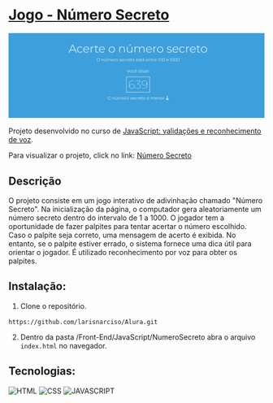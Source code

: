 # [Jogo - Número Secreto](https://larisnarciso.github.io/Alura/Front-End/JavaScript/NumeroSecreto/index.html)

![NumeroSecreto](./imagens/numerosecreto.png)

Projeto desenvolvido no curso de [JavaScript: validações e reconhecimento de voz](https://cursos.alura.com.br/course/javascript-validacoes-reconhecimento-voz).

Para visualizar o projeto, click no link: [Número Secreto](https://larisnarciso.github.io/Alura/Front-End/JavaScript/NumeroSecreto/index.html)

## Descrição

O projeto consiste em um jogo interativo de adivinhação chamado "Número Secreto". Na inicialização da página, o computador gera aleatoriamente um número secreto dentro do intervalo de 1 a 1000. O jogador tem a oportunidade de fazer palpites para tentar acertar o número escolhido.
Caso o palpite seja correto, uma mensagem de acerto é exibida. No entanto, se o palpite estiver errado, o sistema fornece uma dica útil para orientar o jogador. É utilizado reconhecimento por voz para obter os palpites.

## Instalação:

1. Clone o repositório.

```
https://github.com/larisnarciso/Alura.git
```

2. Dentro da pasta /Front-End/JavaScript/NumeroSecreto abra o arquivo `index.html` no navegador.

## Tecnologias:

![HTML](https://img.shields.io/badge/html-%2320232a.svg?style=for-the-badge&logo=html5&logoColor=%e34f26)
![CSS](https://img.shields.io/badge/css-%2320232a.svg?style=for-the-badge&logo=css3&logoColor=%2361dafb)
![JAVASCRIPT](https://img.shields.io/badge/javascript-%2320232a.svg?style=for-the-badge&logo=javascript&logoColor=%)
